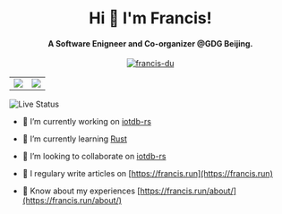 <h1 align="center">Hi 👋 I'm Francis!</h1>
<h4 align="center">A Software Enigneer and Co-organizer @GDG Beijing.</h4>

<p align="center"> <a href="https://github.com/francis-du"><img src="https://github-profile-trophy.vercel.app/?username=francis-du&margin-w=25" alt="francis-du" /></a>
</p>

<table>
  <tr>
    <td valign="top">
      <a href="https://francis.run" target="_blank">
        <img src="https://github-readme-stats.vercel.app/api?username=francis-du&count_private=true&show_icons=true&bg_color=30,e96443,904e95&title_color=fff&text_color=fff" />
      <a/>
    </td>
    <td valign="top">
      <a href="https://wakatime.com/@francis" target="_blank">
        <img src="https://github-readme-stats-git.francisdu.vercel.app/api/wakatime?username=francis&hide=other,html,scss,css,yaml,xml,toml,markdown&bg_color=30,e96443,904e95&title_color=fff&text_color=fff" />
      <a/>
    </td>
  </tr>
</table>

![Live Status](https://img.shields.io/badge/Live%20status-orange?style=for-the-badge)

- 🔭 I’m currently working on [iotdb-rs](https://github.com/francis-du/iotdb-rs)

- 🌱 I’m currently learning [Rust](https://www.rust-lang.org/learn)

- 👯 I’m looking to collaborate on [iotdb-rs](https://github.com/francis-du/iotdb-rs)

- 📝 I regulary write articles on [https://francis.run](https://francis.run)

- 📄 Know about my experiences [https://francis.run/about/](https://francis.run/about/)
